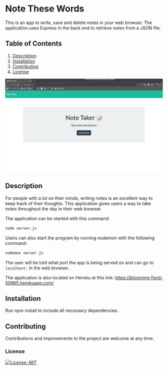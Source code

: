 # Note These Words
This is an app to write, save and delete notes in your web browser. The application uses Express in the back end to retrieve notes from a JSON file.

## Table of Contents
1. [Description](#description)
2. [Installation](#installation)
3. [Contributing](#contributing)
4. [License](#license)

![](assets/NoteTaker.gif)

## Description
For people with a lot on their minds, writing notes is an excellent way to keep track of their thoughts. This application gives users a way to take notes throughout the day in their web browser. 

The application can be started with this command:

```sh
node server.js
```

Users can also start the program by running nodemon with the following command:

```sh
nodemon server.js
```

The user will be told what port the app is being served on and can go to `localhost:` in the web browser.

The application is also located on Heroku at this link:
https://blooming-fjord-50965.herokuapp.com/


## Installation

Run npm install to include all necessary dependencies.

## Contributing

Contributions and improvements to the project are welcome at any time. 

### License
[![License: MIT](https://img.shields.io/badge/License-MIT-yellow.svg)](https://opensource.org/licenses/MIT)